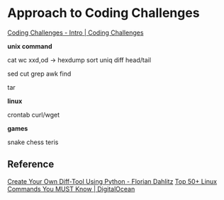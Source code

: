 # Approach to Coding Challenges

[Coding Challenges - Intro | Coding Challenges](https://codingchallenges.fyi/challenges/intro)

**unix command**

cat
wc
xxd,od -> hexdump
sort
uniq
diff
head/tail

sed cut
grep
awk
find

tar

**linux**

crontab
curl/wget


**games**

snake
chess
teris

## Reference

[Create Your Own Diff-Tool Using Python - Florian Dahlitz](https://florian-dahlitz.de/articles/create-your-own-diff-tool-using-python)
[Top 50+ Linux Commands You MUST Know | DigitalOcean](https://www.digitalocean.com/community/tutorials/linux-commands)